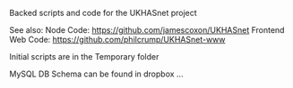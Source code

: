 Backed scripts and code for the UKHASnet project

See also:
Node Code: https://github.com/jamescoxon/UKHASnet
Frontend Web Code: https://github.com/philcrump/UKHASnet-www

Initial scripts are in the Temporary folder

MySQL DB Schema can be found in dropbox ...

